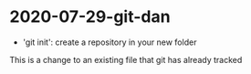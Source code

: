 # 2020-07-29-git-dan

- 'git init': create a repository in your new folder

This is a change to an existing file that git has already tracked

